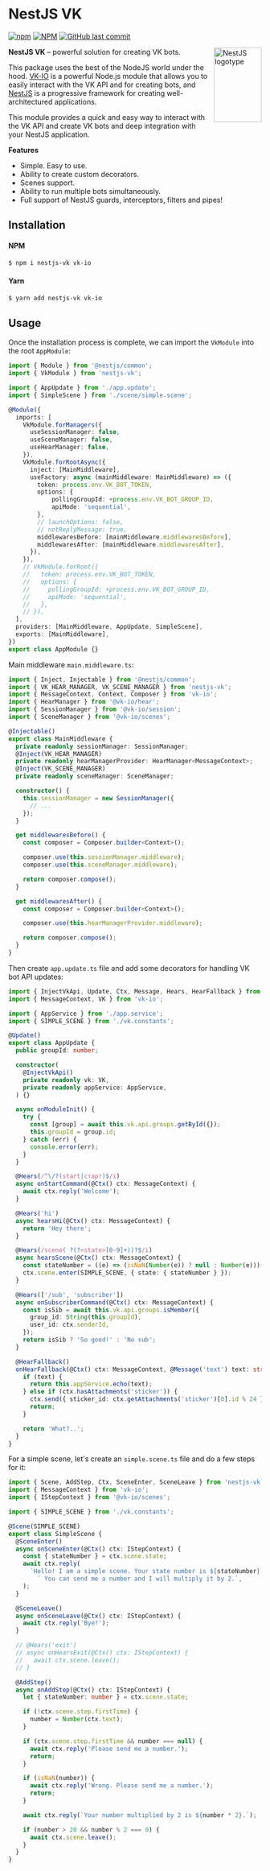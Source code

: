 # NestJS VK

[![npm](https://img.shields.io/npm/v/nestjs-vk.svg?style=flat-square)](https://www.npmjs.com/package/nestjs-vk)
[![NPM](https://img.shields.io/npm/dt/nestjs-vk.svg?style=flat-square)](https://www.npmjs.com/package/nestjs-vk)
[![GitHub last commit](https://img.shields.io/github/last-commit/xtcry/nestjs-vk)](https://github.com/xtcry/nestjs-vk)

<img src="https://nestjs.com/img/logo-small.svg" title="NestJS logotype" align="right" width="95" height="148">

**NestJS VK** – powerful solution for creating VK bots.

This package uses the best of the NodeJS world under the hood. [VK-IO](https://github.com/negezor/vk-io) is a powerful Node.js module that allows you to easily interact with the VK API and for creating bots, and [NestJS](https://github.com/nestjs) is a progressive framework for creating well-architectured applications.

This module provides a quick and easy way to interact with the VK API and create VK bots and deep integration with your NestJS application.

**Features**

- Simple. Easy to use.
- Ability to create custom decorators.
- Scenes support.
- Ability to run multiple bots simultaneously.
- Full support of NestJS guards, interceptors, filters and pipes!

## Installation

#### NPM

```bash
$ npm i nestjs-vk vk-io
```

#### Yarn

```bash
$ yarn add nestjs-vk vk-io
```

## Usage

Once the installation process is complete, we can import the `VkModule` into the root `AppModule`:

```typescript
import { Module } from '@nestjs/common';
import { VkModule } from 'nestjs-vk';

import { AppUpdate } from './app.update';
import { SimpleScene } from './scene/simple.scene';

@Module({
  imports: [
    VkModule.forManagers({
      useSessionManager: false,
      useSceneManager: false,
      useHearManager: false,
    }),
    VkModule.forRootAsync({
      inject: [MainMiddleware],
      useFactory: async (mainMiddleware: MainMiddleware) => ({
        token: process.env.VK_BOT_TOKEN,
        options: {
            pollingGroupId: +process.env.VK_BOT_GROUP_ID,
            apiMode: 'sequential',
        },
        // launchOptions: false,
        // notReplyMessage: true,
        middlewaresBefore: [mainMiddleware.middlewaresBefore],
        middlewaresAfter: [mainMiddleware.middlewaresAfter],
      }),
    }),
    // VkModule.forRoot({
    //   token: process.env.VK_BOT_TOKEN,
    //   options: {
    //     pollingGroupId: +process.env.VK_BOT_GROUP_ID,
    //     apiMode: 'sequential',
    //   },
    // }),
  ],
  providers: [MainMiddleware, AppUpdate, SimpleScene],
  exports: [MainMiddleware],
})
export class AppModule {}
```


Main middleware `main.middleware.ts`:

```typescript
import { Inject, Injectable } from '@nestjs/common';
import { VK_HEAR_MANAGER, VK_SCENE_MANAGER } from 'nestjs-vk';
import { MessageContext, Context, Composer } from 'vk-io';
import { HearManager } from '@vk-io/hear';
import { SessionManager } from '@vk-io/session';
import { SceneManager } from '@vk-io/scenes';

@Injectable()
export class MainMiddleware {
  private readonly sessionManager: SessionManager;
  @Inject(VK_HEAR_MANAGER)
  private readonly hearManagerProvider: HearManager<MessageContext>;
  @Inject(VK_SCENE_MANAGER)
  private readonly sceneManager: SceneManager;

  constructor() {
    this.sessionManager = new SessionManager({
      // ...
    });
  }

  get middlewaresBefore() {
    const composer = Composer.builder<Context>();

    composer.use(this.sessionManager.middleware);
    composer.use(this.sceneManager.middleware);

    return composer.compose();
  }

  get middlewaresAfter() {
    const composer = Composer.builder<Context>();

    composer.use(this.hearManagerProvider.middleware);

    return composer.compose();
  }
}
```

Then create `app.update.ts` file and add some decorators for handling VK bot API updates:

```typescript
import { InjectVkApi, Update, Ctx, Message, Hears, HearFallback } from 'nestjs-vk';
import { MessageContext, VK } from 'vk-io';

import { AppService } from './app.service';
import { SIMPLE_SCENE } from './vk.constants';

@Update()
export class AppUpdate {
  public groupId: number;

  constructor(
    @InjectVkApi()
    private readonly vk: VK,
    private readonly appService: AppService,
  ) {}

  async onModuleInit() {
    try {
      const [group] = await this.vk.api.groups.getById({});
      this.groupId = group.id;
    } catch (err) {
      console.error(err);
    }
  }

  @Hears(/^\/?(start|старт)$/i)
  async onStartCommand(@Ctx() ctx: MessageContext) {
    await ctx.reply('Welcome');
  }

  @Hears('hi')
  async hearsHi(@Ctx() ctx: MessageContext) {
    return 'Hey there';
  }

  @Hears(/scene( ?(?<state>[0-9]+))?$/i)
  async hearsScene(@Ctx() ctx: MessageContext) {
    const stateNumber = ((e) => (isNaN(Number(e)) ? null : Number(e)))(ctx.$match?.groups?.state);
    ctx.scene.enter(SIMPLE_SCENE, { state: { stateNumber } });
  }

  @Hears(['/sub', 'subscriber'])
  async onSubscriberCommand(@Ctx() ctx: MessageContext) {
    const isSib = await this.vk.api.groups.isMember({
      group_id: String(this.groupId),
      user_id: ctx.senderId,
    });
    return isSib ? 'So good!' : 'No sub';
  }

  @HearFallback()
  onHearFallback(@Ctx() ctx: MessageContext, @Message('text') text: string) {
    if (text) {
      return this.appService.echo(text);
    } else if (ctx.hasAttachments('sticker')) {
      ctx.send({ sticker_id: ctx.getAttachments('sticker')[0].id % 24 });
      return;
    }

    return 'What?..';
  }
}
```

For a simple scene, let's create an `simple.scene.ts` file and do a few steps for it:

```typescript
import { Scene, AddStep, Ctx, SceneEnter, SceneLeave } from 'nestjs-vk';
import { MessageContext } from 'vk-io';
import { IStepContext } from '@vk-io/scenes';

import { SIMPLE_SCENE } from './vk.constants';

@Scene(SIMPLE_SCENE)
export class SimpleScene {
  @SceneEnter()
  async onSceneEnter(@Ctx() ctx: IStepContext) {
    const { stateNumber } = ctx.scene.state;
    await ctx.reply(
      `Hello! I am a simple scene. Your state number is ${stateNumber}.\n` +
        ` You can send me a number and I will multiply it by 2.`,
    );
  }

  @SceneLeave()
  async onSceneLeave(@Ctx() ctx: IStepContext) {
    await ctx.reply('Bye!');
  }

  // @Hears('exit')
  // async onHearsExit(@Ctx() ctx: IStepContext) {
  //   await ctx.scene.leave();
  // }

  @AddStep()
  async onAddStep(@Ctx() ctx: IStepContext) {
    let { stateNumber: number } = ctx.scene.state;

    if (!ctx.scene.step.firstTime) {
      number = Number(ctx.text);
    }

    if (ctx.scene.step.firstTime && number === null) {
      await ctx.reply('Please send me a number.');
      return;
    }

    if (isNaN(number)) {
      await ctx.reply('Wrong. Please send me a number.');
      return;
    }

    await ctx.reply(`Your number multiplied by 2 is ${number * 2}.`);

    if (number > 20 && number % 2 === 0) {
      await ctx.scene.leave();
    }
  }
}
```
